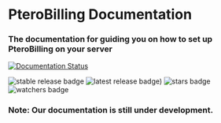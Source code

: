 # PteroBilling Documentation
### The documentation for guiding you on how to set up PteroBilling on your server

[![Documentation Status](https://readthedocs.org/projects/pterobilling/badge/?version=latest)](https://pterobilling.readthedocs.io/en/latest)

![stable release badge](https://img.shields.io/github/v/release/pterobilling/pterobilling?sort=semver&color=green&label=stable&style=for-the-badge)
![latest release badge)](https://img.shields.io/github/v/release/pterobilling/pterobilling?include_prereleases&sort=semver&label=latest&style=for-the-badge)
![stars badge](https://img.shields.io/github/stars/pterobilling/pterobilling?style=for-the-badge)
![watchers badge](https://img.shields.io/github/watchers/pterobilling/pterobilling?style=for-the-badge)
<!--![downloads badge](https://img.shields.io/packagist/dt/pterobilling/pterobilling?color=brightgreen&style=for-the-badge)-->

### Note: Our documentation is still under development.
